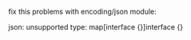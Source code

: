 fix this problems with encoding/json module:

json: unsupported type: map[interface {}]interface {}
